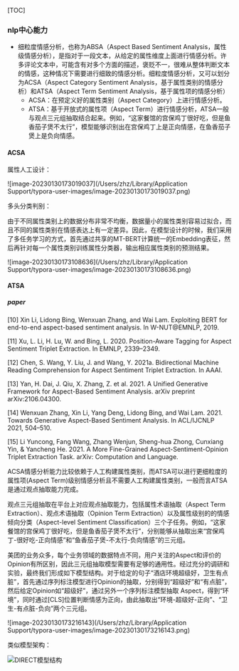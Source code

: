 [TOC]

### nlp中心能力

- 细粒度情感分析，也称为ABSA（Aspect Based Sentiment Analysis，属性级情感分析），是指对于一段文本，从给定的属性维度上面进行情感分析。许多评论文本中，可能含有对多个方面的描述，褒贬不一，很难从整体判断文本的情感，这种情况下需要进行细致的情感分析。细粒度情感分析，又可以划分为ACSA（Aspect Category Sentiment Analysis，基于属性类别的情感分析）和ATSA（Aspect Term Sentiment Analysis，基于属性项的情感分析）
  - ACSA：在预定义好的属性类别（Aspect Category）上进行情感分析。
  - ATSA：基于开放式的属性项（Aspect Term）进行情感分析，ATSA一般与观点三元组抽取结合起来。例如，“这家餐馆的宫保鸡丁很好吃，但是鱼香茄子煲不太行”，模型能够识别出在宫保鸡丁上是正向情感，在鱼香茄子煲上是负向情感。

#### ACSA

 属性人工设计：

![image-20230130173019037](/Users/zhz/Library/Application Support/typora-user-images/image-20230130173019037.png)

多头分类判别：

由于不同属性类别上的数据分布非常不均衡，数据量小的属性类别容易过拟合，而且不同的属性类别在情感表达上有一定差异。因此，在模型设计的时候，我们采用了多任务学习的方式，首先通过共享的MT-BERT计算统一的Embedding表征，然后再针对每一个属性类别训练属性分类器，输出相应属性类别的预测结果。

![image-20230130173108636](/Users/zhz/Library/Application Support/typora-user-images/image-20230130173108636.png)

#### ATSA

##### paper

[10] Xin Li, Lidong Bing, Wenxuan Zhang, and Wai Lam. Exploiting BERT for end-to-end aspect-based sentiment analysis. In W-NUT@EMNLP, 2019.

[11] Xu, L. Li, H. Lu, W. and Bing, L. 2020. Position-Aware Tagging for Aspect Sentiment Triplet Extraction. In EMNLP, 2339–2349. 

[12] Chen, S. Wang, Y. Liu, J. and Wang, Y. 2021a. Bidirectional Machine Reading Comprehension for Aspect Sentiment Triplet Extraction. In AAAI.

[13] Yan, H. Dai, J. Qiu, X. Zhang, Z. et al. 2021. A Unified Generative Framework for Aspect-Based Sentiment Analysis. arXiv preprint arXiv:2106.04300. 

[14] Wenxuan Zhang, Xin Li, Yang Deng, Lidong Bing, and Wai Lam. 2021. Towards Generative Aspect-Based Sentiment Analysis. In ACL/IJCNLP 2021, 504–510.

[15] Li Yuncong, Fang Wang, Zhang Wenjun, Sheng-hua Zhong, Cunxiang Yin, & Yancheng He. 2021. A More Fine-Grained Aspect-Sentiment-Opinion Triplet Extraction Task. arXiv: Computation and Language.



ACSA情感分析能力比较依赖于人工构建属性类别，而ATSA可以进行更细粒度的属性项(Aspect Term)级别情感分析且不需要人工构建属性类别，一般而言ATSA是通过观点抽取能力完成。

观点三元组抽取在平台上对应观点抽取能力，包括属性术语抽取（Aspect Term Extraction）、观点术语抽取（Opinion Term Extraction）以及属性级别的的情感倾向分类（Aspect-level Sentiment Classification）三个子任务。例如，“这家餐馆的宫保鸡丁很好吃，但是鱼香茄子煲不太行”，分别能够从抽取出来“宫保鸡丁-很好吃-正向情感”和“鱼香茄子煲-不太行-负向情感”的三元组。

美团的业务众多，每个业务领域的数据特点不同，用户关注的Aspect和评价的Opinion有所区别，因此三元组抽取模型需要有足够的通用性。经过充分的调研和实验，最终我们形成如下模型结构。对于给定的句子“酒店环境超级好，卫生有点脏”，首先通过序列标注模型进行Opinion的抽取，分别得到“超级好”和“有点脏”，然后给定Opinion如“超级好”，通过另外一个序列标注模型抽取 Aspect，得到“环境”，同时通过[CLS]位置判断情感为正向，由此抽取出“环境-超级好-正向”、“卫生-有点脏-负向”两个三元组。

![image-20230130173216143](/Users/zhz/Library/Application Support/typora-user-images/image-20230130173216143.png)

类似模型架构：

![DIRECT模型结构](https://www.modelscope.cn/api/v1/models/damo/nlp_bert_relation-extraction_chinese-base-commerce/repo?Revision=master&FilePath=modelstruct.jpg&View=true)
